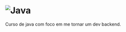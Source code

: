 # ![Java](https://img.shields.io/badge/java-%23ED8B00.svg?style=for-the-badge&logo=openjdk&logoColor=white)

Curso de java com foco em me tornar um dev backend.
